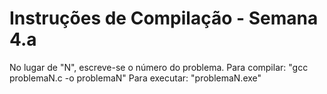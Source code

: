 # Instruções de Compilação - Semana 4.a
No lugar de "N", escreve-se o número do problema.
Para compilar: "gcc problemaN.c -o problemaN"
Para executar: "problemaN.exe"